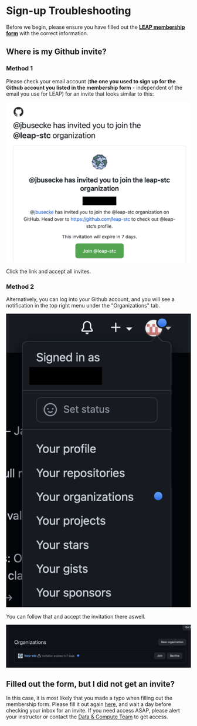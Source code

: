 # Sign-up Troubleshooting

Before we begin, please ensure you have filled out the **[LEAP membership form](https://forms.gle/RpeaMZh5btTdZtzu8)** with the correct information. 

## Where is my Github invite? 

### Method 1

Please check your email account (**the one you used to sign up for the Github account you listed in the membership form** - independent of the email you use for LEAP) for an invite that looks similar to this:

![Email Invite](../assets/email_org_invite.png)

Click the link and accept all invites.

### Method 2

Alternatively, you can log into your Github account, and you will see a notification in the top right menu under the "Organizations" tab.

![Github org invite 1](../assets/gh_org_invite_1.png)

You can follow that and accept the invitation there aswell.

![Github Org invite 2](../assets/gh_org_invite_2.png)

## Filled out the form, but I did not get an invite?

In this case, it is most likely that you made a typo when filling out the membership form. Please fill it out again [here](https://forms.gle/RpeaMZh5btTdZtzu8), and wait a day before checking your inbox for an invite. If you need access ASAP, please alert your instructor or contact the [Data & Compute Team](../support/contact.md) to get access. 